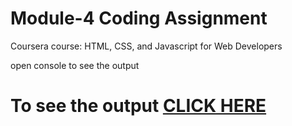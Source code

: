 # Module-4 Coding Assignment

Coursera course: HTML, CSS, and Javascript for Web Developers

open console to see the output

# To see the output [CLICK HERE](https://vsbrall143.github.io/coursera/assignment4)
